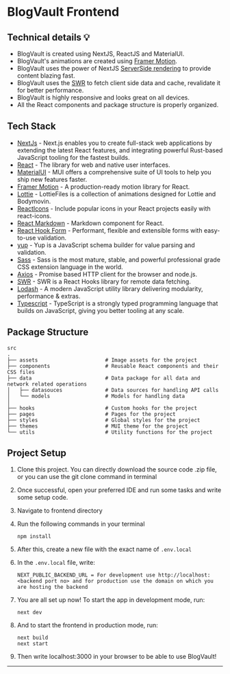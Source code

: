 # **BlogVault** Frontend

## Technical details 💡

- BlogVault is created using NextJS, ReactJS and MaterialUI.
- BlogVault's animations are created using [Framer Motion](https://www.framer.com/motion/).
- BlogVault uses the power of
  NextJS [ServerSide rendering](https://nextjs.org/docs/basic-features/pages#server-side-rendering) to provide content
  blazing fast.
- BlogVault uses the [SWR](https://swr.vercel.app) to fetch client side data and cache, revalidate it for better
  performance.
- BlogVault is highly responsive and looks great on all devices.
- All the React components and package structure is properly organized.

## Tech Stack

- [NextJs](https://nextjs.org) - Next.js enables you to create full-stack web applications by extending the latest React
  features, and integrating powerful Rust-based JavaScript tooling for the fastest builds.
- [React](https://react.dev) - The library for web and native user interfaces.
- [MaterialUI](https://mui.com) - MUI offers a comprehensive suite of UI tools to help you ship new features faster.
- [Framer Motion](https://www.framer.com/motion/) - A production-ready motion library for React.
- [Lottie](https://lottiefiles.com) - LottieFiles is a collection of animations designed for Lottie and Bodymovin.
- [ReactIcons](https://react-icons.github.io/react-icons/) - Include popular icons in your React projects easily with
  react-icons.
- [React Markdown](https://github.com/remarkjs/react-markdown) - Markdown component for React.
- [React Hook Form](https://react-hook-form.com) - Performant, flexible and extensible forms with easy-to-use
  validation.
- [yup](https://github.com/jquense/yup) - Yup is a JavaScript schema builder for value parsing and validation.
- [Sass](https://sass-lang.com) - Sass is the most mature, stable, and powerful professional grade CSS extension
  language in the world.
- [Axios](https://axios-http.com) - Promise based HTTP client for the browser and node.js.
- [SWR](https://swr.vercel.app) - SWR is a React Hooks library for remote data fetching.
- [Lodash](https://lodash.com) - A modern JavaScript utility library delivering modularity, performance & extras.
- [Typescript](https://www.typescriptlang.org) - TypeScript is a strongly typed programming language that builds on
  JavaScript, giving you better tooling at any scale.

## Package Structure

```
src
.
├── assets                      # Image assets for the project
├── components                  # Reusable React components and their CSS files
├── data                        # Data package for all data and network related operations
│   ├── datasouces              # Data sources for handling API calls
│   └── models                  # Models for handling data
│
├── hooks                       # Custom hooks for the project
├── pages                       # Pages for the project
├── styles                      # Global styles for the project
├── themes                      # MUI theme for the project
└── utils                       # Utility functions for the project
```

## Project Setup

1) Clone this project. You can directly download the source code .zip file, or you can use the git clone command in
   terminal
2) Once successful, open your preferred IDE and run some tasks and write some setup code.
3) Navigate to frontend directory
4) Run the following commands in your terminal

    ```
    npm install
    ```

5) After this, create a new file with the exact name of `.env.local`
6) In the `.env.local` file, write:<br>

    ```
    NEXT_PUBLIC_BACKEND_URL = For development use http://localhost:<backend port no> and for production use the domain on which you are hosting the backend
    ```

7) You are all set up now! To start the app in development mode, run:

    ```
    next dev
    ```

8) And to start the frontend in production mode, run:

    ```
    next build
    next start
    ```

9) Then write localhost:3000 in your browser to be able to use BlogVault!

---